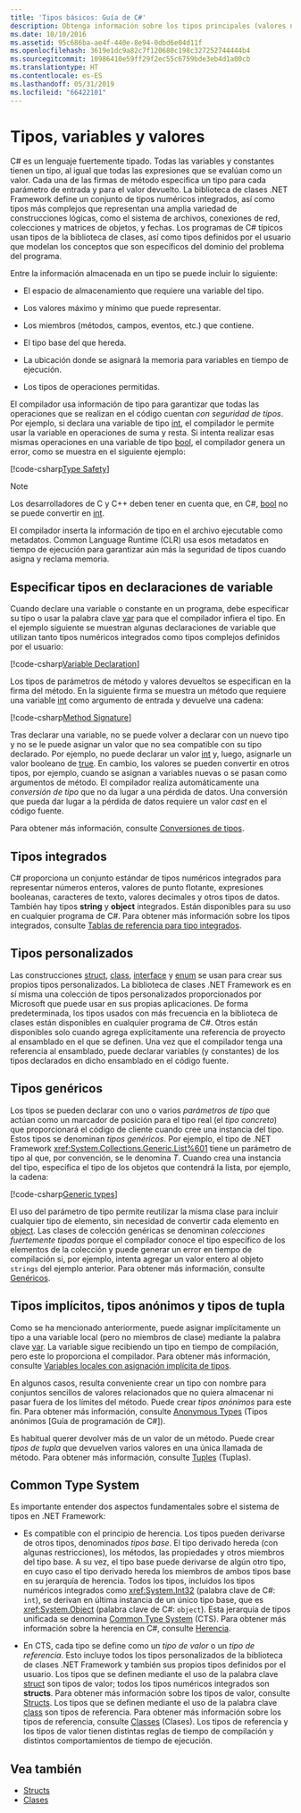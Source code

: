 ```yaml
---
title: 'Tipos básicos: Guía de C#'
description: Obtenga información sobre los tipos principales (valores numéricos, cadenas y objeto) en todos los programas de C#
ms.date: 10/10/2016
ms.assetid: 95c686ba-ae4f-440e-8e94-0dbd6e04d11f
ms.openlocfilehash: 3619e1dc9a82c7f120680c198c327252744444b4
ms.sourcegitcommit: 10986410e59ff29f2ec55c6759bde3eb4d1a00cb
ms.translationtype: HT
ms.contentlocale: es-ES
ms.lasthandoff: 05/31/2019
ms.locfileid: "66422101"
---
```

# <a name="types-variables-and-values"></a>Tipos, variables y valores

C# es un lenguaje fuertemente tipado. Todas las variables y constantes tienen un tipo, al igual que todas las expresiones que se evalúan como un valor. Cada una de las firmas de método especifica un tipo para cada parámetro de entrada y para el valor devuelto. La biblioteca de clases .NET Framework define un conjunto de tipos numéricos integrados, así como tipos más complejos que representan una amplia variedad de construcciones lógicas, como el sistema de archivos, conexiones de red, colecciones y matrices de objetos, y fechas. Los programas de C# típicos usan tipos de la biblioteca de clases, así como tipos definidos por el usuario que modelan los conceptos que son específicos del dominio del problema del programa.  
  
Entre la información almacenada en un tipo se puede incluir lo siguiente:  
  
- El espacio de almacenamiento que requiere una variable del tipo.  
  
- Los valores máximo y mínimo que puede representar.  
  
- Los miembros (métodos, campos, eventos, etc.) que contiene.  
  
- El tipo base del que hereda.  
  
- La ubicación donde se asignará la memoria para variables en tiempo de ejecución.  
  
- Los tipos de operaciones permitidas.  
  
El compilador usa información de tipo para garantizar que todas las operaciones que se realizan en el código cuentan *con seguridad de tipos*. Por ejemplo, si declara una variable de tipo [int](language-reference/keywords/int.md), el compilador le permite usar la variable en operaciones de suma y resta. Si intenta realizar esas mismas operaciones en una variable de tipo [bool](language-reference/keywords/bool.md), el compilador genera un error, como se muestra en el siguiente ejemplo:  
  
[!code-csharp[Type Safety](../../samples/snippets/csharp/concepts/basic-types/type-safety.cs)]  
  
> [!NOTE]  
> Los desarrolladores de C y C++ deben tener en cuenta que, en C#, [bool](language-reference/keywords/bool.md) no se puede convertir en [int](language-reference/keywords/int.md).  
  
El compilador inserta la información de tipo en el archivo ejecutable como metadatos. Common Language Runtime (CLR) usa esos metadatos en tiempo de ejecución para garantizar aún más la seguridad de tipos cuando asigna y reclama memoria.  

## <a name="specifying-types-in-variable-declarations"></a>Especificar tipos en declaraciones de variable

Cuando declare una variable o constante en un programa, debe especificar su tipo o usar la palabra clave [var](language-reference/keywords/var.md) para que el compilador infiera el tipo. En el ejemplo siguiente se muestran algunas declaraciones de variable que utilizan tanto tipos numéricos integrados como tipos complejos definidos por el usuario:  
  
[!code-csharp[Variable Declaration](../../samples/snippets/csharp/concepts/basic-types/variable-declaration.cs)]  
  
Los tipos de parámetros de método y valores devueltos se especifican en la firma del método. En la siguiente firma se muestra un método que requiere una variable [int](language-reference/keywords/int.md) como argumento de entrada y devuelve una cadena:  
  
[!code-csharp[Method Signature](../../samples/snippets/csharp/concepts/basic-types/method-signature.cs)]  
  
Tras declarar una variable, no se puede volver a declarar con un nuevo tipo y no se le puede asignar un valor que no sea compatible con su tipo declarado. Por ejemplo, no puede declarar un valor [int](language-reference/keywords/int.md) y, luego, asignarle un valor booleano de [true](language-reference/keywords/true-literal.md). En cambio, los valores se pueden convertir en otros tipos, por ejemplo, cuando se asignan a variables nuevas o se pasan como argumentos de método. El compilador realiza automáticamente una *conversión de tipo* que no da lugar a una pérdida de datos. Una conversión que pueda dar lugar a la pérdida de datos requiere un valor *cast* en el código fuente.

Para obtener más información, consulte [Conversiones de tipos](programming-guide/types/casting-and-type-conversions.md).

## <a name="built-in-types"></a>Tipos integrados

C# proporciona un conjunto estándar de tipos numéricos integrados para representar números enteros, valores de punto flotante, expresiones booleanas, caracteres de texto, valores decimales y otros tipos de datos. También hay tipos **string** y **object** integrados. Están disponibles para su uso en cualquier programa de C#. Para obtener más información sobre los tipos integrados, consulte [Tablas de referencia para tipo integrados](language-reference/keywords/built-in-types-table.md).  
  
## <a name="custom-types"></a>Tipos personalizados

Las construcciones [struct](language-reference/keywords/class.md), [class](language-reference/keywords/class.md), [interface](language-reference/keywords/interface.md) y [enum](language-reference/keywords/enum.md) se usan para crear sus propios tipos personalizados. La biblioteca de clases .NET Framework es en sí misma una colección de tipos personalizados proporcionados por Microsoft que puede usar en sus propias aplicaciones. De forma predeterminada, los tipos usados con más frecuencia en la biblioteca de clases están disponibles en cualquier programa de C#. Otros están disponibles solo cuando agrega explícitamente una referencia de proyecto al ensamblado en el que se definen. Una vez que el compilador tenga una referencia al ensamblado, puede declarar variables (y constantes) de los tipos declarados en dicho ensamblado en el código fuente.
  
## <a name="generic-types"></a>Tipos genéricos

Los tipos se pueden declarar con uno o varios *parámetros de tipo* que actúan como un marcador de posición para el tipo real (el *tipo concreto*) que proporcionará el código de cliente cuando cree una instancia del tipo. Estos tipos se denominan *tipos genéricos*. Por ejemplo, el tipo de .NET Framework <xref:System.Collections.Generic.List%601> tiene un parámetro de tipo al que, por convención, se le denomina *T*. Cuando crea una instancia del tipo, especifica el tipo de los objetos que contendrá la lista, por ejemplo, la cadena:  
  
[!code-csharp[Generic types](../../samples/snippets/csharp/concepts/basic-types/generic-type.cs)]
  
El uso del parámetro de tipo permite reutilizar la misma clase para incluir cualquier tipo de elemento, sin necesidad de convertir cada elemento en [object](language-reference/keywords/object.md). Las clases de colección genéricas se denominan *colecciones fuertemente tipadas* porque el compilador conoce el tipo específico de los elementos de la colección y puede generar un error en tiempo de compilación si, por ejemplo, intenta agregar un valor entero al objeto `strings` del ejemplo anterior. Para obtener más información, consulte [Genéricos](programming-guide/generics/index.md).

## <a name="implicit-types-anonymous-types-and-tuple-types"></a>Tipos implícitos, tipos anónimos y tipos de tupla

Como se ha mencionado anteriormente, puede asignar implícitamente un tipo a una variable local (pero no miembros de clase) mediante la palabra clave [var](language-reference/keywords/var.md). La variable sigue recibiendo un tipo en tiempo de compilación, pero este lo proporciona el compilador. Para obtener más información, consulte [Variables locales con asignación implícita de tipos](programming-guide/classes-and-structs/implicitly-typed-local-variables.md).  
  
En algunos casos, resulta conveniente crear un tipo con nombre para conjuntos sencillos de valores relacionados que no quiera almacenar ni pasar fuera de los límites del método. Puede crear *tipos anónimos* para este fin. Para obtener más información, consulte [Anonymous Types](programming-guide/classes-and-structs/anonymous-types.md) (Tipos anónimos [Guía de programación de C#]).

Es habitual querer devolver más de un valor de un método. Puede crear *tipos de tupla* que devuelven varios valores en una única llamada de método. Para obtener más información, consulte [Tuples](tuples.md) (Tuplas).

## <a name="the-common-type-system"></a>Common Type System

Es importante entender dos aspectos fundamentales sobre el sistema de tipos en .NET Framework:  
  
- Es compatible con el principio de herencia. Los tipos pueden derivarse de otros tipos, denominados *tipos base*. El tipo derivado hereda (con algunas restricciones), los métodos, las propiedades y otros miembros del tipo base. A su vez, el tipo base puede derivarse de algún otro tipo, en cuyo caso el tipo derivado hereda los miembros de ambos tipos base en su jerarquía de herencia. Todos los tipos, incluidos los tipos numéricos integrados como <xref:System.Int32> (palabra clave de C#: `int`), se derivan en última instancia de un único tipo base, que es <xref:System.Object> (palabra clave de C#: `object`). Esta jerarquía de tipos unificada se denomina [Common Type System](../standard/common-type-system.md) (CTS). Para obtener más información sobre la herencia en C#, consulte [Herencia](programming-guide/classes-and-structs/inheritance.md).  
  
- En CTS, cada tipo se define como un *tipo de valor* o un *tipo de referencia*. Esto incluye todos los tipos personalizados de la biblioteca de clases .NET Framework y también sus propios tipos definidos por el usuario. Los tipos que se definen mediante el uso de la palabra clave [struct](language-reference/keywords/struct.md) son tipos de valor; todos los tipos numéricos integrados son **structs**. Para obtener más información sobre los tipos de valor, consulte [Structs](structs.md). Los tipos que se definen mediante el uso de la palabra clave [class](language-reference/keywords/class.md) son tipos de referencia. Para obtener más información sobre los tipos de referencia, consulte [Classes](classes.md) (Clases). Los tipos de referencia y los tipos de valor tienen distintas reglas de tiempo de compilación y distintos comportamientos de tiempo de ejecución.

## <a name="see-also"></a>Vea también

- [Structs](structs.md)
- [Clases](classes.md)
